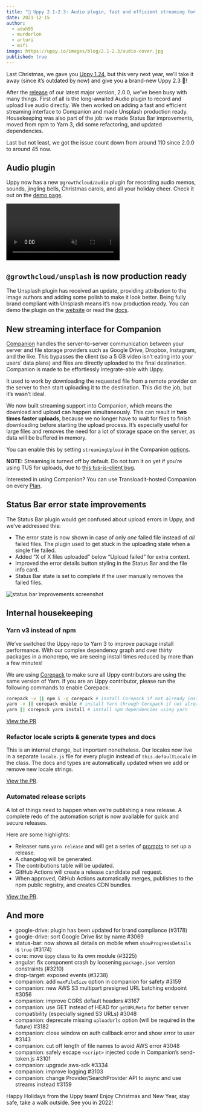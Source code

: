 ```yaml
---
title: "🎄 Uppy 2.1-2.3: Audio plugin, fast and efficient streaming for Companion, production-ready Unsplash, and more"
date: 2021-12-15
author:
  - aduh95
  - murderlon
  - arturi
  - mifi
image: https://uppy.io/images/blog/2.1-2.3/audio-cover.jpg
published: true
---
```


<!--retext-simplify ignore very-->

Last Christmas, we gave you [Uppy 1.24](https://uppy.io/blog/2020/12/1.24/), but this very next year, we’ll take it away (since it’s outdated by now) and give you a brand-new Uppy 2.3 🎁!

After the [release](https://uppy.io/blog/2021/08/2.0/) of our latest major version, 2.0.0, we’ve been busy with many things. First of all is the long-awaited Audio plugin to record and upload live audio directly. We then worked on adding a fast and efficient streaming interface to Companion and made Unsplash production ready. Housekeeping was also part of the job: we made Status Bar improvements, moved from npm to Yarn 3, did some refactoring, and updated dependencies.

Last but not least, we got the issue count down from around 110 since 2.0.0 to around 45 now.

<!--more-->

## Audio plugin

Uppy now has a new `@growthcloud/audio` plugin for recording audio memos, sounds, jingling bells, Christmas carols, and all your holiday cheer. Check it out on the [demo page](https://uppy.io/examples/dashboard/).

<video alt="Audio plugin demo" muted autoplay loop>
  <source src="/images/blog/2.1-2.3/audio-demo.mp4" type="video/mp4">
  Your browser does not support the video tag: https://uppy.io/images/blog/2.1-2.3/audio-demo.mp4
</video>

## `@growthcloud/unsplash` is now production ready

The Unsplash plugin has received an update, providing attribution to the image authors and adding some polish to make it look better. Being fully brand compliant with Unsplash means it’s now production ready. You can demo the plugin on the [website](https://uppy.io/examples/dashboard) or read the [docs](https://uppy.io/docs/unsplash/).

## New streaming interface for Companion

[Companion][companion] handles the server-to-server communication between your server and file storage providers such as Google Drive, Dropbox, Instagram, and the like. This bypasses the client (so a 5 GB video isn’t eating into your users’ data plans) and files are directly uploaded to the final destination. Companion is made to be effortlessly integrate-able with Uppy.

It used to work by downloading the requested file from a remote provider on the server to then start uploading it to the destination. This did the job, but it’s wasn’t ideal.

We now built streaming support into Companion, which means the download and upload can happen simultaneously. This can result in **two times faster uploads**, because we no longer have to wait for files to finish downloading before starting the upload process. It’s especially useful for large files and removes the need for a lot of storage space on the server, as data will be buffered in memory.

You can enable this by setting `streamingUpload` in the Companion [options](https://uppy.io/docs/companion/#Options).

**NOTE:** Streaming is turned off by default. Do not turn it on yet if you’re using TUS for uploads, due to [this tus-js-client bug](https://github.com/tus/tus-js-client/issues/275).

Interested in using Companion? You can use Transloadit-hosted Companion on every [Plan](https://transloadit.com/pricing/).

## Status Bar error state improvements

The Status Bar plugin would get confused about upload errors in Uppy, and we’ve addressed this:

- The error state is now shown in case of only _one_ failed file instead of _all_ failed files. The plugin used to get stuck in the uploading state when a single file failed.
- Added “X of X files uploaded” below “Upload failed” for extra context.
- Improved the error details button styling in the Status Bar and the file info card.
- Status Bar state is set to complete if the user manually removes the failed files.

![status bar improvements screenshot](/images/blog/2.1-2.3/status-bar-improvements.jpg)

## Internal housekeeping

### Yarn v3 instead of npm

We’ve switched the Uppy repo to Yarn 3 to improve package install performance. With our complex dependency graph and over thirty packages in a monorepo, we are seeing install times reduced by more than a few minutes!

We are using [Corepack](https://github.com/nodejs/corepack) to make sure all Uppy contributors are using the same version of Yarn. If you are an Uppy contributor, please run the following commands to enable Corepack:

```sh
corepack -v || npm i -g corepack # install Corepack if not already installed
yarn -v || corepack enable # install Yarn through Corepack if not already installed
yarn || corepack yarn install # install npm dependencies using yarn
```

[View the PR](https://github.com/transloadit/uppy/pull/3237)

### Refactor locale scripts & generate types and docs

This is an internal change, but important nonetheless. Our locales now live in a separate `locale.js` file for every plugin instead of `this.defaultLocale` in the class. The docs and types are automatically updated when we add or remove new locale strings.

[View the PR](https://github.com/transloadit/uppy/pull/3276).

### Automated release scripts

A lot of things need to happen when we’re publishing a new release. A complete redo of the automation script is now available for quick and secure releases.

Here are some highlights:

- Releaser runs `yarn release` and will get a series of [prompts](https://github.com/terkelg/prompts) to set up a release.
- A changelog will be generated.
- The contributions table will be updated.
- GitHub Actions will create a release candidate pull request.
- When approved, GitHub Actions automatically merges, publishes to the npm public registry, and creates CDN bundles.

[View the PR](https://github.com/transloadit/uppy/pull/3304).

## And more

- google-drive: plugin has been updated for brand compliance (#3178)
- google-drive: sort Google Drive list by name #3069
- status-bar: now shows all details on mobile when `showProgressDetails` is `true` (#3174)
- core: move `Uppy` class to its own module (#3225)
- angular: fix component crash by loosening `package.json` version constraints (#3210)
- drop-target: exposed events (#3238)
- companion: add `maxFileSize` option in companion for safety #3159
- companion: new AWS S3 multipart presigned URL batching endpoint #3056
- companion: improve CORS default headers #3167
- companion: use GET instead of HEAD for `getURLMeta` for better server compatibility (especially signed S3 URLs) #3048
- companion: deprecate missing `uploadUrls` option (will be required in the future) #3182
- companion: close window on auth callback error and show error to user #3143
- companion: cut off length of file names to avoid AWS error #3048
- companion: safely escape `<script>` injected code in Companion’s send-token.js #3101
- companion: upgrade aws-sdk #3334
- companion: improve logging #3103
- companion: change Provider/SearchProvider API to async and use streams instead #3159

Happy Holidays from the Uppy team! Enjoy Christmas and New Year, stay safe, take a walk outside. See you in 2022!

<!-- definitions -->

[companion]: https://uppy.io/docs/companion/
